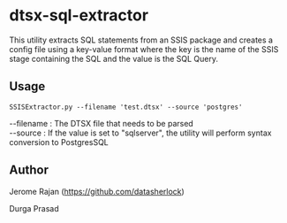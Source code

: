 # dtsx-sql-extractor
This utility extracts SQL statements from an SSIS package and creates a config file using a key-value format where the key is the name of the SSIS stage containing the SQL and the value is the SQL Query. 

## Usage
`SSISExtractor.py --filename 'test.dtsx' --source 'postgres'`

--filename : The DTSX file that needs to be parsed  
--source : If the value is set to "sqlserver", the utility will perform syntax conversion to PostgresSQL

## Author
Jerome Rajan (https://github.com/datasherlock)

Durga Prasad
